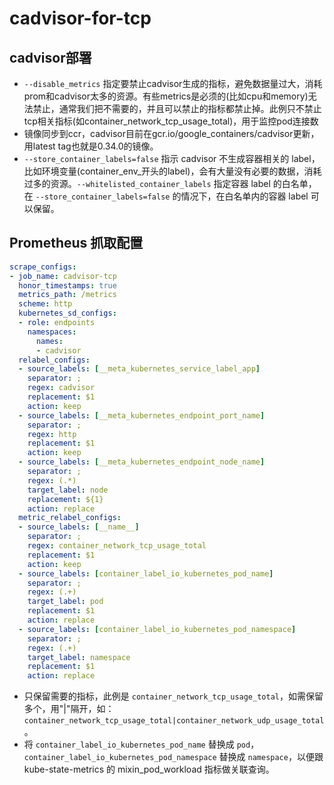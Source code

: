# cadvisor-for-tcp

## cadvisor部署

* `--disable_metrics` 指定要禁止cadvisor生成的指标，避免数据量过大，消耗prom和cadvisor太多的资源。有些metrics是必须的(比如cpu和memory)无法禁止，通常我们把不需要的，并且可以禁止的指标都禁止掉。此例只不禁止tcp相关指标(如container_network_tcp_usage_total)，用于监控pod连接数
* 镜像同步到ccr，cadvisor目前在gcr.io/google_containers/cadvisor更新，用latest tag也就是0.34.0的镜像。
* `--store_container_labels=false` 指示 cadvisor 不生成容器相关的 label，比如环境变量(container_env_开头的label)，会有大量没有必要的数据，消耗过多的资源。`--whitelisted_container_labels` 指定容器 label 的白名单，在 `--store_container_labels=false` 的情况下，在白名单内的容器 label 可以保留。

## Prometheus 抓取配置
``` yaml
scrape_configs:
- job_name: cadvisor-tcp
  honor_timestamps: true
  metrics_path: /metrics
  scheme: http
  kubernetes_sd_configs:
  - role: endpoints
    namespaces:
      names:
      - cadvisor
  relabel_configs:
  - source_labels: [__meta_kubernetes_service_label_app]
    separator: ;
    regex: cadvisor
    replacement: $1
    action: keep
  - source_labels: [__meta_kubernetes_endpoint_port_name]
    separator: ;
    regex: http
    replacement: $1
    action: keep
  - source_labels: [__meta_kubernetes_endpoint_node_name]
    separator: ;
    regex: (.*)
    target_label: node
    replacement: ${1}
    action: replace
  metric_relabel_configs:
  - source_labels: [__name__]
    separator: ;
    regex: container_network_tcp_usage_total
    replacement: $1
    action: keep
  - source_labels: [container_label_io_kubernetes_pod_name]
    separator: ;
    regex: (.+)
    target_label: pod
    replacement: $1
    action: replace
  - source_labels: [container_label_io_kubernetes_pod_namespace]
    separator: ;
    regex: (.+)
    target_label: namespace
    replacement: $1
    action: replace

```
* 只保留需要的指标，此例是 `container_network_tcp_usage_total`，如需保留多个，用"|"隔开，如：`container_network_tcp_usage_total|container_network_udp_usage_total`。
* 将 `container_label_io_kubernetes_pod_name` 替换成 `pod`，`container_label_io_kubernetes_pod_namespace` 替换成 `namespace`，以便跟 kube-state-metrics 的 mixin_pod_workload 指标做关联查询。
